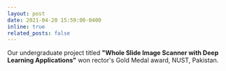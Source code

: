 ```yaml
---
layout: post
date: 2021-04-20 15:59:00-0400
inline: true
related_posts: false
---
```


Our undergraduate project titled <b>"Whole Slide Image Scanner with Deep Learning Applications"</b> won rector's Gold Medal award, NUST, Pakistan.